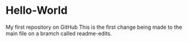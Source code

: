 # Hello-World
My first repository on GitHub
This is the first change being made to the main file on a bramch called readme-edits.

